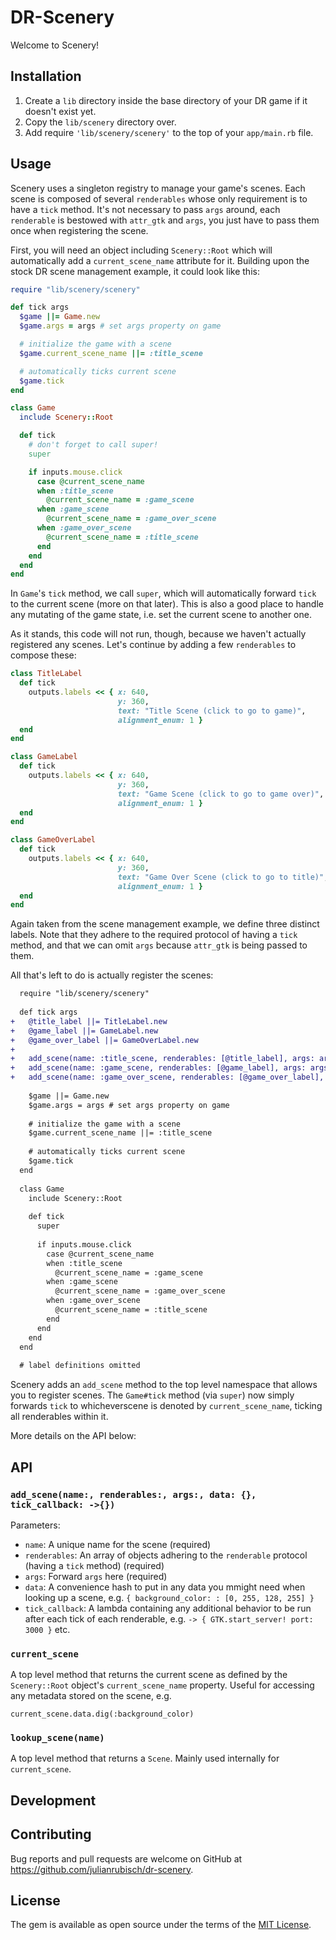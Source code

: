 # DR-Scenery

Welcome to Scenery!

## Installation

1. Create a `lib` directory inside the base directory of your DR game if it doesn't exist yet.
2. Copy the `lib/scenery` directory over.
3. Add require `'lib/scenery/scenery'` to the top of your `app/main.rb` file.


## Usage

Scenery uses a singleton registry to manage your game's scenes. Each scene is composed of several `renderables` whose only requirement is to have a `tick` method. It's not necessary to pass `args` around, each `renderable` is bestowed with `attr_gtk` and `args`, you just have to pass them once when registering the scene.

First, you will need an object including `Scenery::Root` which will automatically add a `current_scene_name` attribute for it. Building upon the stock DR scene management example, it could look like this:

```rb
require "lib/scenery/scenery"

def tick args
  $game ||= Game.new
  $game.args = args # set args property on game

  # initialize the game with a scene
  $game.current_scene_name ||= :title_scene

  # automatically ticks current scene
  $game.tick
end

class Game
  include Scenery::Root

  def tick
    # don't forget to call super!
    super

    if inputs.mouse.click
      case @current_scene_name
      when :title_scene
        @current_scene_name = :game_scene
      when :game_scene
        @current_scene_name = :game_over_scene
      when :game_over_scene
        @current_scene_name = :title_scene
      end
    end
  end
end
```

In `Game`'s `tick` method, we call `super`, which will automatically forward `tick` to the current scene (more on that later). This is also a good place to handle any mutating of the game state, i.e. set the current scene to another one.

As it stands, this code will not run, though, because we haven't actually registered any scenes. Let's continue by adding a few `renderables` to compose these:

```rb
class TitleLabel
  def tick
    outputs.labels << { x: 640,
                        y: 360,
                        text: "Title Scene (click to go to game)",
                        alignment_enum: 1 }
  end
end

class GameLabel
  def tick
    outputs.labels << { x: 640,
                        y: 360,
                        text: "Game Scene (click to go to game over)",
                        alignment_enum: 1 }
  end
end

class GameOverLabel
  def tick
    outputs.labels << { x: 640,
                        y: 360,
                        text: "Game Over Scene (click to go to title)",
                        alignment_enum: 1 }
  end
end
```

Again taken from the scene management example, we define three distinct labels. Note that they adhere to the required protocol of having a `tick` method, and that we can omit `args` because `attr_gtk` is being passed to them.

All that's left to do is actually register the scenes:

```diff
  require "lib/scenery/scenery"
  
  def tick args
+   @title_label ||= TitleLabel.new
+   @game_label ||= GameLabel.new
+   @game_over_label ||= GameOverLabel.new
+ 
+   add_scene(name: :title_scene, renderables: [@title_label], args: args)
+   add_scene(name: :game_scene, renderables: [@game_label], args: args)
+   add_scene(name: :game_over_scene, renderables: [@game_over_label], args: args)
  
    $game ||= Game.new
    $game.args = args # set args property on game
  
    # initialize the game with a scene
    $game.current_scene_name ||= :title_scene
  
    # automatically ticks current scene
    $game.tick
  end
  
  class Game
    include Scenery::Root
  
    def tick
      super
  
      if inputs.mouse.click
        case @current_scene_name
        when :title_scene
          @current_scene_name = :game_scene
        when :game_scene
          @current_scene_name = :game_over_scene
        when :game_over_scene
          @current_scene_name = :title_scene
        end
      end
    end
  end
  
  # label definitions omitted
```

Scenery adds an `add_scene` method to the top level namespace that allows you to register scenes. The `Game#tick` method (via `super`) now simply forwards `tick` to whicheverscene is denoted by `current_scene_name`, ticking all renderables within it. 

More details on the API below:

## API

### `add_scene(name:, renderables:, args:, data: {}, tick_callback: ->{})`

Parameters:
  - `name`: A unique name for the scene (required)
  - `renderables`: An array of objects adhering to the `renderable` protocol (having a `tick` method) (required)
  - `args`: Forward `args` here (required)
  - `data`: A convenience hash to put in any data you mmight need when looking up a scene, e.g. `{ background_color: : [0, 255, 128, 255] }`
  - `tick_callback`: A lambda containing any additional behavior to be run after each tick of each renderable, e.g. `-> { GTK.start_server! port: 3000 }` etc.

### `current_scene`

A top level method that returns the current scene as defined by the `Scenery::Root` object's `current_scene_name` property. Useful for accessing any metadata stored on the scene, e.g.

`current_scene.data.dig(:background_color)`

### `lookup_scene(name)`

A top level method that returns a `Scene`. Mainly used internally for `current_scene`.

## Development

## Contributing

Bug reports and pull requests are welcome on GitHub at https://github.com/julianrubisch/dr-scenery.

## License

The gem is available as open source under the terms of the [MIT License](https://opensource.org/licenses/MIT).
